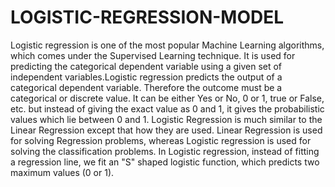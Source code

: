 # LOGISTIC-REGRESSION-MODEL
Logistic regression is one of the most popular Machine Learning algorithms, which comes under the Supervised Learning technique. It is used for predicting the categorical dependent variable using a given set of independent variables.Logistic regression predicts the output of a categorical dependent variable. Therefore the outcome must be a categorical or discrete value. It can be either Yes or No, 0 or 1, true or False, etc. but instead of giving the exact value as 0 and 1, it gives the probabilistic values which lie between 0 and 1.
Logistic Regression is much similar to the Linear Regression except that how they are used. Linear Regression is used for solving Regression problems, whereas Logistic regression is used for solving the classification problems.
In Logistic regression, instead of fitting a regression line, we fit an "S" shaped logistic function, which predicts two maximum values (0 or 1).
